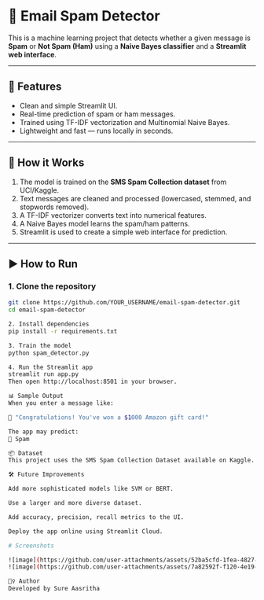 # 📧 Email Spam Detector

This is a machine learning project that detects whether a given message is **Spam** or **Not Spam (Ham)** using a **Naive Bayes classifier** and a **Streamlit web interface**.

---

## 🚀 Features

- Clean and simple Streamlit UI.
- Real-time prediction of spam or ham messages.
- Trained using TF-IDF vectorization and Multinomial Naive Bayes.
- Lightweight and fast — runs locally in seconds.

---

## 🧠 How it Works

1. The model is trained on the **SMS Spam Collection dataset** from UCI/Kaggle.
2. Text messages are cleaned and processed (lowercased, stemmed, and stopwords removed).
3. A TF-IDF vectorizer converts text into numerical features.
4. A Naive Bayes model learns the spam/ham patterns.
5. Streamlit is used to create a simple web interface for prediction.

---

## ▶️ How to Run

### 1. Clone the repository
```bash
git clone https://github.com/YOUR_USERNAME/email-spam-detector.git
cd email-spam-detector

2. Install dependencies
pip install -r requirements.txt

3. Train the model
python spam_detector.py

4. Run the Streamlit app
streamlit run app.py
Then open http://localhost:8501 in your browser.

📊 Sample Output
When you enter a message like:

🎉 "Congratulations! You've won a $1000 Amazon gift card!"

The app may predict:
🚫 Spam

📦 Dataset
This project uses the SMS Spam Collection Dataset available on Kaggle.

🛠 Future Improvements

Add more sophisticated models like SVM or BERT.

Use a larger and more diverse dataset.

Add accuracy, precision, recall metrics to the UI.

Deploy the app online using Streamlit Cloud.

# Screenshots

![image](https://github.com/user-attachments/assets/52ba5cfd-1fea-4827-8942-0f9c90163445)
![image](https://github.com/user-attachments/assets/7a82592f-f120-4e19-8f57-3e88b98e048b)

🙋‍♀️ Author
Developed by Sure Aasritha
